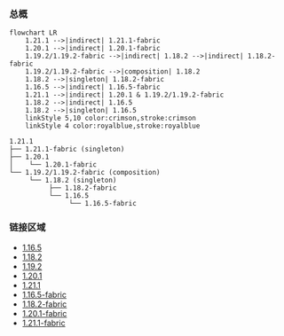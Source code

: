 ### 总概

```mermaid
flowchart LR
    1.21.1 -->|indirect| 1.21.1-fabric
    1.20.1 -->|indirect| 1.20.1-fabric
    1.19.2/1.19.2-fabric -->|indirect| 1.18.2 -->|indirect| 1.18.2-fabric
    1.19.2/1.19.2-fabric -->|composition| 1.18.2
    1.18.2 -->|singleton| 1.18.2-fabric
    1.16.5 -->|indirect| 1.16.5-fabric
    1.21.1 -->|indirect| 1.20.1 & 1.19.2/1.19.2-fabric
    1.18.2 -->|indirect| 1.16.5
    1.18.2 -->|singleton| 1.16.5
    linkStyle 5,10 color:crimson,stroke:crimson
    linkStyle 4 color:royalblue,stroke:royalblue
```

```
1.21.1
├── 1.21.1-fabric (singleton)
├── 1.20.1
│    └── 1.20.1-fabric
└── 1.19.2/1.19.2-fabric (composition)
     └── 1.18.2 (singleton)
          ├── 1.18.2-fabric
          └── 1.16.5
               └── 1.16.5-fabric
```

### 链接区域

- [1.16.5](/projects/1.16/assets/macaws-roofs/mcwroofs)
- [1.18.2](/projects/1.18/assets/macaws-roofs/mcwroofs)
- [1.19.2](/projects/1.19/assets/macaws-roofs/mcwroofs)
- [1.20.1](/projects/1.20/assets/macaws-roofs/mcwroofs)
- [1.21.1](/projects/1.21/assets/macaws-roofs/mcwroofs)
- [1.16.5-fabric](/projects/1.16-fabric/assets/macaws-roofs/mcwroofs)
- [1.18.2-fabric](/projects/1.18-fabric/assets/macaws-roofs/mcwroofs)
- [1.20.1-fabric](/projects/1.20-fabric/assets/macaws-roofs/mcwroofs)
- [1.21.1-fabric](/projects/1.21-fabric/assets/macaws-roofs/mcwroofs)